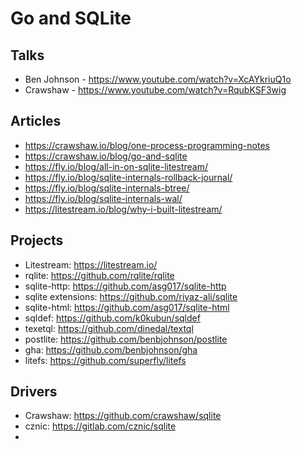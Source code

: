 # Go and SQLite

## Talks

* Ben Johnson - https://www.youtube.com/watch?v=XcAYkriuQ1o
* Crawshaw - https://www.youtube.com/watch?v=RqubKSF3wig

## Articles

* https://crawshaw.io/blog/one-process-programming-notes
* https://crawshaw.io/blog/go-and-sqlite
* https://fly.io/blog/all-in-on-sqlite-litestream/
* https://fly.io/blog/sqlite-internals-rollback-journal/
* https://fly.io/blog/sqlite-internals-btree/
* https://fly.io/blog/sqlite-internals-wal/
* https://litestream.io/blog/why-i-built-litestream/

## Projects

* Litestream: https://litestream.io/
* rqlite: https://github.com/rqlite/rqlite
* sqlite-http: https://github.com/asg017/sqlite-http
* sqlite extensions: https://github.com/riyaz-ali/sqlite
* sqlite-html: https://github.com/asg017/sqlite-html
* sqldef: https://github.com/k0kubun/sqldef
* texetql: https://github.com/dinedal/textql
* postlite: https://github.com/benbjohnson/postlite
* gha: https://github.com/benbjohnson/gha
* litefs: https://github.com/superfly/litefs

## Drivers

* Crawshaw: https://github.com/crawshaw/sqlite 
* cznic: https://gitlab.com/cznic/sqlite
*

